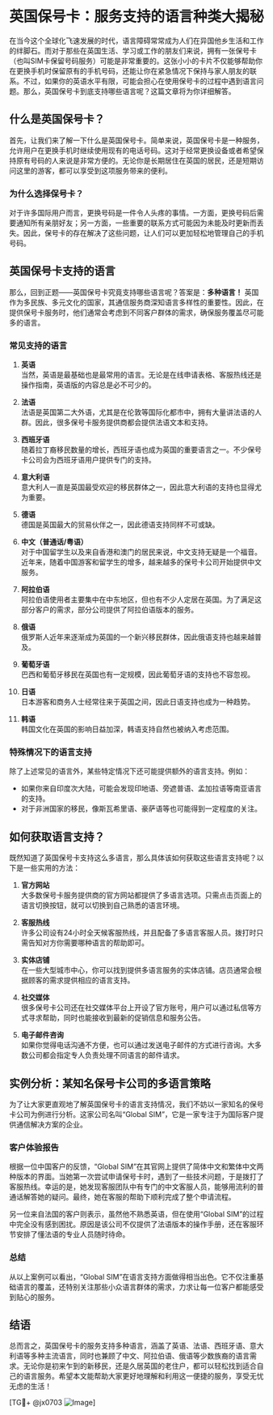 # 英国保号卡：服务支持的语言种类大揭秘

在当今这个全球化飞速发展的时代，语言障碍常常成为人们在异国他乡生活和工作的绊脚石。而对于那些在英国生活、学习或工作的朋友们来说，拥有一张保号卡（也叫SIM卡保留号码服务）可能是非常重要的。这张小小的卡片不仅能够帮助你在更换手机时保留原有的手机号码，还能让你在紧急情况下保持与家人朋友的联系。不过，如果你的英语水平有限，可能会担心在使用保号卡的过程中遇到语言问题。那么，英国保号卡到底支持哪些语言呢？这篇文章将为你详细解答。

## 什么是英国保号卡？

首先，让我们来了解一下什么是英国保号卡。简单来说，英国保号卡是一种服务，允许用户在更换手机时继续使用现有的电话号码。这对于经常更换设备或者希望保持原有号码的人来说是非常方便的。无论你是长期居住在英国的居民，还是短期访问这里的游客，都可以享受到这项服务带来的便利。

### 为什么选择保号卡？

对于许多国际用户而言，更换号码是一件令人头疼的事情。一方面，更换号码后需要通知所有亲朋好友；另一方面，一些重要的联系方式可能因为未能及时更新而丢失。因此，保号卡的存在解决了这些问题，让人们可以更加轻松地管理自己的手机号码。

## 英国保号卡支持的语言

那么，回到正题——英国保号卡究竟支持哪些语言呢？答案是：**多种语言！** 英国作为多民族、多元文化的国家，其通信服务商深知语言多样性的重要性。因此，在提供保号卡服务时，他们通常会考虑到不同客户群体的需求，确保服务覆盖尽可能多的语言。

### 常见支持的语言

1. **英语**  
   当然，英语是最基础也是最常用的语言。无论是在线申请表格、客服热线还是操作指南，英语版的内容总是必不可少的。

2. **法语**  
   法语是英国第二大外语，尤其是在伦敦等国际化都市中，拥有大量讲法语的人群。因此，很多保号卡服务提供商都会提供法语文本和支持。

3. **西班牙语**  
   随着拉丁裔移民数量的增长，西班牙语也成为英国的重要语言之一。不少保号卡公司会为西班牙语用户提供专门的支持。

4. **意大利语**  
   意大利人一直是英国最受欢迎的移民群体之一，因此意大利语的支持也显得尤为重要。

5. **德语**  
   德国是英国最大的贸易伙伴之一，因此德语支持同样不可或缺。

6. **中文（普通话/粤语）**  
   对于中国留学生以及来自香港和澳门的居民来说，中文支持无疑是一个福音。近年来，随着中国游客和留学生的增多，越来越多的保号卡公司开始提供中文服务。

7. **阿拉伯语**  
   阿拉伯语使用者主要集中在中东地区，但也有不少人定居在英国。为了满足这部分客户的需求，部分公司提供了阿拉伯语版本的服务。

8. **俄语**  
   俄罗斯人近年来逐渐成为英国的一个新兴移民群体，因此俄语支持也越来越普及。

9. **葡萄牙语**  
   巴西和葡萄牙移民在英国也有一定规模，因此葡萄牙语的支持也不容忽视。

10. **日语**  
    日本游客和商务人士经常往来于英国之间，因此日语支持也成为一种趋势。

11. **韩语**  
    韩国文化在英国的影响日益加深，韩语支持自然也被纳入考虑范围。

### 特殊情况下的语言支持

除了上述常见的语言外，某些特定情况下还可能提供额外的语言支持。例如：
- 如果你来自印度次大陆，可能会发现印地语、旁遮普语、孟加拉语等南亚语言的支持。
- 对于非洲国家的移民，像斯瓦希里语、豪萨语等也可能得到一定程度的关注。

## 如何获取语言支持？

既然知道了英国保号卡支持这么多语言，那么具体该如何获取这些语言支持呢？以下是一些实用的方法：

1. **官方网站**  
   大多数保号卡服务提供商的官方网站都提供了多语言选项。只需点击页面上的语言切换按钮，就可以切换到自己熟悉的语言环境。

2. **客服热线**  
   许多公司设有24小时全天候客服热线，并且配备了多语言客服人员。拨打时只需告知对方你需要哪种语言的帮助即可。

3. **实体店铺**  
   在一些大型城市中心，你可以找到提供多语言服务的实体店铺。店员通常会根据顾客的需求提供相应的语言支持。

4. **社交媒体**  
   很多保号卡公司还在社交媒体平台上开设了官方账号，用户可以通过私信等方式寻求帮助，同时也能接收到最新的促销信息和服务公告。

5. **电子邮件咨询**  
   如果你觉得电话沟通不方便，也可以通过发送电子邮件的方式进行咨询。大多数公司都会指定专人负责处理不同语言的邮件请求。

## 实例分析：某知名保号卡公司的多语言策略

为了让大家更直观地了解英国保号卡的语言支持情况，我们不妨以一家知名的保号卡公司为例进行分析。这家公司名叫“Global SIM”，它是一家专注于为国际客户提供通信解决方案的企业。

### 客户体验报告

根据一位中国客户的反馈，“Global SIM”在其官网上提供了简体中文和繁体中文两种版本的界面。当她第一次尝试申请保号卡时，遇到了一些技术问题，于是拨打了客服热线。幸运的是，她发现客服团队中有专门的中文客服人员，能够用流利的普通话解答她的疑问。最终，她在客服的帮助下顺利完成了整个申请流程。

另一位来自法国的客户则表示，虽然他不熟悉英语，但在使用“Global SIM”的过程中完全没有感到困扰。原因是该公司不仅提供了法语版本的操作手册，还在客服环节安排了懂法语的专业人员随时待命。

### 总结

从以上案例可以看出，“Global SIM”在语言支持方面做得相当出色。它不仅注重基础语言的覆盖，还特别关注那些小众语言群体的需求，力求让每一位客户都能感受到贴心的服务。

## 结语

总而言之，英国保号卡的服务支持多种语言，涵盖了英语、法语、西班牙语、意大利语等多种主流语言，同时也兼顾了中文、阿拉伯语、俄语等少数族裔的语言需求。无论你是初来乍到的新移民，还是久居英国的老住户，都可以轻松找到适合自己的语言服务。希望本文能帮助大家更好地理解和利用这一便捷的服务，享受无忧无虑的生活！

[TG💪+ @jx0703 ![Image](https://github.com/user-attachments/assets/dbca1d08-cadb-493c-b0ec-ad6f7a83f270)]
